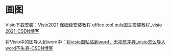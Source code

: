 # 画图

Visio下载安装：[Visio2021 保姆级安装教程 office tool puls图文安装教程_visio 2021-CSDN博客](https://blog.csdn.net/qq_46130415/article/details/138194071)

将Visio中的图导入到word中：[将visio图粘贴到word，无视觉差异_visio怎么导入word不失真-CSDN博客](https://blog.csdn.net/weixin_47988506/article/details/129714904)